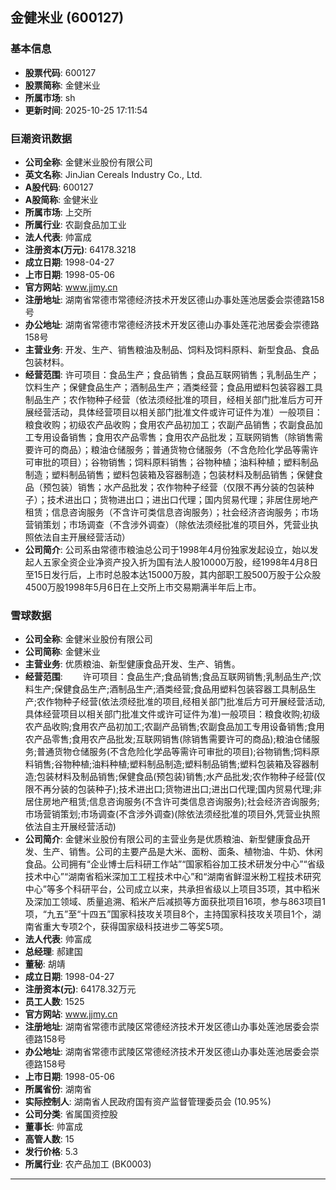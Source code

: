 ## 金健米业 (600127)

### 基本信息

- **股票代码**: 600127
- **股票简称**: 金健米业
- **所属市场**: sh
- **更新时间**: 2025-10-25 17:11:54

### 巨潮资讯数据

- **公司全称**: 金健米业股份有限公司
- **英文名称**: JinJian Cereals Industry Co., Ltd.
- **A股代码**: 600127
- **A股简称**: 金健米业
- **所属市场**: 上交所
- **所属行业**: 农副食品加工业
- **法人代表**: 帅富成
- **注册资本(万元)**: 64178.3218
- **成立日期**: 1998-04-27
- **上市日期**: 1998-05-06
- **官方网站**: www.jjmy.cn
- **注册地址**: 湖南省常德市常德经济技术开发区德山办事处莲池居委会崇德路158号
- **办公地址**: 湖南省常德市常德经济技术开发区德山办事处莲花池居委会崇德路158号
- **主营业务**: 开发、生产、销售粮油及制品、饲料及饲料原料、新型食品、食品包装材料。
- **经营范围**: 许可项目：食品生产；食品销售；食品互联网销售；乳制品生产；饮料生产；保健食品生产；酒制品生产；酒类经营；食品用塑料包装容器工具制品生产；农作物种子经营（依法须经批准的项目，经相关部门批准后方可开展经营活动，具体经营项目以相关部门批准文件或许可证件为准）一般项目：粮食收购；初级农产品收购；食用农产品初加工；农副产品销售；农副食品加工专用设备销售；食用农产品零售；食用农产品批发；互联网销售（除销售需要许可的商品）；粮油仓储服务；普通货物仓储服务（不含危险化学品等需许可审批的项目）；谷物销售；饲料原料销售；谷物种植；油料种植；塑料制品制造；塑料制品销售；塑料包装箱及容器制造；包装材料及制品销售；保健食品（预包装）销售；水产品批发；农作物种子经营（仅限不再分装的包装种子）；技术进出口；货物进出口；进出口代理；国内贸易代理；非居住房地产租赁；信息咨询服务（不含许可类信息咨询服务）；社会经济咨询服务；市场营销策划；市场调查（不含涉外调查）（除依法须经批准的项目外，凭营业执照依法自主开展经营活动）
- **公司简介**: 公司系由常德市粮油总公司于1998年4月份独家发起设立，始以发起人五家全资企业净资产投入折为国有法人股10000万股，经1998年4月8日至15日发行后，上市时总股本达15000万股，其内部职工股500万股于公众股4500万股1998年5月6日在上交所上市交易期满半年后上市。

### 雪球数据

- **公司全称**: 金健米业股份有限公司
- **公司简称**: 金健米业
- **主营业务**: 优质粮油、新型健康食品开发、生产、销售。
- **经营范围**: 　　许可项目：食品生产;食品销售;食品互联网销售;乳制品生产;饮料生产;保健食品生产;酒制品生产;酒类经营;食品用塑料包装容器工具制品生产;农作物种子经营(依法须经批准的项目,经相关部门批准后方可开展经营活动,具体经营项目以相关部门批准文件或许可证件为准)一般项目：粮食收购;初级农产品收购;食用农产品初加工;农副产品销售;农副食品加工专用设备销售;食用农产品零售;食用农产品批发;互联网销售(除销售需要许可的商品);粮油仓储服务;普通货物仓储服务(不含危险化学品等需许可审批的项目);谷物销售;饲料原料销售;谷物种植;油料种植;塑料制品制造;塑料制品销售;塑料包装箱及容器制造;包装材料及制品销售;保健食品(预包装)销售;水产品批发;农作物种子经营(仅限不再分装的包装种子);技术进出口;货物进出口;进出口代理;国内贸易代理;非居住房地产租赁;信息咨询服务(不含许可类信息咨询服务);社会经济咨询服务;市场营销策划;市场调查(不含涉外调查)(除依法须经批准的项目外,凭营业执照依法自主开展经营活动)
- **公司简介**: 金健米业股份有限公司的主营业务是优质粮油、新型健康食品开发、生产、销售。公司的主要产品是大米、面粉、面条、植物油、牛奶、休闲食品。公司拥有“企业博士后科研工作站”“国家稻谷加工技术研发分中心”“省级技术中心”“湖南省稻米深加工工程技术中心”和“湖南省鲜湿米粉工程技术研究中心”等多个科研平台，公司成立以来，共承担省级以上项目35项，其中稻米及深加工领域、质量追溯、稻米产后减损等方面获批项目16项，参与863项目1项，“九五”至“十四五”国家科技攻关项目8个，主持国家科技攻关项目1个，湖南省重大专项2个，获得国家级科技进步二等奖5项。
- **法人代表**: 帅富成
- **总经理**: 郝建国
- **董秘**: 胡靖
- **成立日期**: 1998-04-27
- **注册资本(元)**: 64178.32万元
- **员工人数**: 1525
- **官方网站**: www.jjmy.cn
- **注册地址**: 湖南省常德市武陵区常德经济技术开发区德山办事处莲池居委会崇德路158号
- **办公地址**: 湖南省常德市武陵区常德经济技术开发区德山办事处莲池居委会崇德路158号
- **上市日期**: 1998-05-06
- **所属省份**: 湖南省
- **实际控制人**: 湖南省人民政府国有资产监督管理委员会 (10.95%)
- **公司分类**: 省属国资控股
- **董事长**: 帅富成
- **高管人数**: 15
- **发行价格**: 5.3
- **所属行业**: 农产品加工 (BK0003)

---
